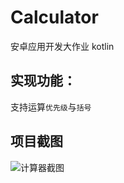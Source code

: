 # Calculator

安卓应用开发大作业 kotlin

## 实现功能：

支持运算`优先级`与`括号`

## 项目截图

![计算器截图](https://gitee.com/linj0866/hexo_pic/raw/master/img/Screenshot_2021-01-09-11-05-31-668_com.LinJ.calculator.jpg)


